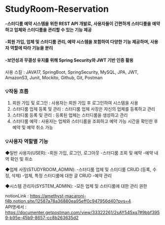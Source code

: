 # StudyRoom-Reservation

#### -스터디룸 예약 시스템을 위한 REST API 개발로, 사용자들이 간편하게 스터디룸을 예약하고 업체와 스터디룸을 관리할 수 있는 기능 제공<br>
#### -회원 가입, 업체 및 스터디룸 관리, 예약 시스템을 포함하여 다양한 기능 제공하며, 사용자 역할에 따라 기능을 분리<br>
#### -보안성과 무결성 유지를 위해 Spring Security와 JWT 기반 인증 활용<br>

사용 스킬 : JAVA17, SpringBoot, SpringSecurity, MySQL, JPA, JWT, AmazonS3, Junit, Mockito, Github, Git, Postman

### 💡작동 흐름
  1. 회원 가입 및 로그인 : 사용자는 회원 가입 후 로그인하여 시스템을 사용
  2. 스터디룸 업체 등록 및 관리 : 스터디룸 업체 사장은 자신의 업체를 등록하고 관리
  3. 스터디룸 등록 및 관리 : 등록된 업체는 스터디룸을 생성하고 관리
  4. 스터디룸 예약 : 사용자는 업체와 스터디룸을 조회하고 예약 가능 시간을 확인한 후 예약 및 예약 취소 가능

### 💡사용자 역할별 기능
◆일반 사용자(USER):
  -회원 가입, 로그인, 로그아웃
  -스터디룸 조회 및 예약
  -예약 내역 확인 및 취소

◆업체 사장(STUDYROOM_ADMIN):
  -스터디룸 업체 및 스터디룸 CRUD (등록, 수정, 삭제)
  -업체, 특정 스터디룸에 대한 글 CRUD
  -예약 관리

◆시스템 관리자(SYSTEM_ADMIN):
  -모든 업체 및 스터디룸에 대한 관리 권한

notionLink : https://amethyst-macaroni-f4b.notion.site/12587a78a36880ea95eff0c947956d40?pvs=4 <br>
API명세서 : https://documenter.getpostman.com/view/33322261/2sAY545xq7#9bbf3959-b95e-45b9-8657-cc8b263635d2
